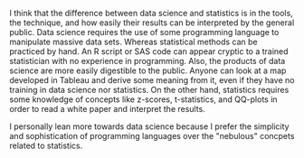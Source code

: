 I think that the difference between data science and statistics is in the tools, 
the technique, and how easily their results can be interpreted by the general public. 
Data science requires the use of some programming language to manipulate massive data 
sets. Whereas statistical methods can be practiced by hand. An R script or SAS code can 
appear cryptic to a trained statistician with no experience in programming. Also, the 
products of data science are more easily digestible to the public. Anyone can look at 
a map developed in Tableau and derive some meaning from it, even if they have no training 
in data science nor statistics. On the other hand, statistics requires some knowledge of 
concepts like z-scores, t-statistics, and QQ-plots in order to read a white paper and 
interpret the results.

I personally lean more towards data science because I prefer the simplicity and 
sophistication of programming languages over the "nebulous" concpets related to
statistics.

